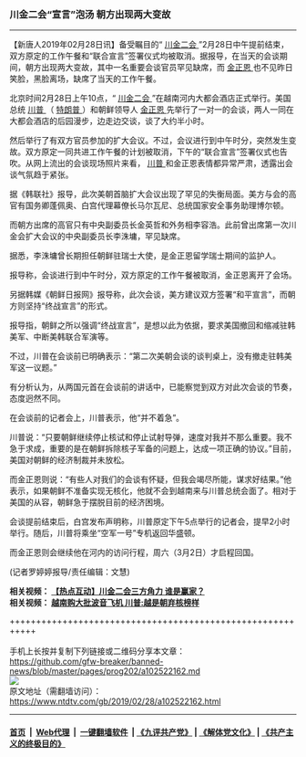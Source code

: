 ### 川金二会“宣言”泡汤 朝方出现两大变故
------------------------

<div class="post_content">
 <p>
  【新唐人2019年02月28日讯】备受瞩目的“
  <a href="https://www.ntdtv.com/gb/400557.htm">
   川金二会
  </a>
  ”2月28日中午提前结束，双方原定的工作午餐和“联合宣言”签署仪式均被取消。据报导，在当天的会谈期间，朝方出现两大变故，其中一名重要会谈官员罕见缺席，而
  <a href="https://www.ntdtv.com/gb/金正恩.htm">
   金正恩
  </a>
  也不见昨日笑脸，黑脸离场，缺席了当天的工作午餐。
 </p>
 <p>
  北京时间2月28日上午10点，“
  <a href="https://www.ntdtv.com/gb/400557.htm">
   川金二会
  </a>
  ”在越南河内大都会酒店正式举行。美国总统
  <a href="https://www.ntdtv.com/gb/川普.htm">
   川普
  </a>
  （
  <a href="https://www.ntdtv.com/gb/特朗普.htm">
   特朗普
  </a>
  ）和朝鲜领导人
  <a href="https://www.ntdtv.com/gb/金正恩.htm">
   金正恩
  </a>
  先举行了一对一的会谈，两人一同在大都会酒店的后园漫步，边走边交谈，谈了大约半小时。
 </p>
 <p>
  然后举行了有双方官员参加的扩大会议。不过，会议进行到中午时分，突然发生变故。双方原定一同共进工作午餐的计划被取消，下午的“联合宣言”签署仪式也告吹。从网上流出的会谈现场照片来看，
  <a href="https://www.ntdtv.com/gb/川普.htm">
   川普
  </a>
  和金正恩表情都异常严肃，透露出会谈气氛趋于紧张。
 </p>
 <p>
  据《韩联社》报导，此次美朝首脑扩大会议出现了罕见的失衡局面。美方与会的高官有国务卿蓬佩奥、白宫代理幕僚长马尔瓦尼、总统国家安全事务助理博尔顿。
 </p>
 <p>
  而朝方出席的高官只有中央副委员长金英哲和外务相李容浩。此前曾出席第一次川金会扩大会议的中央副委员长李洙墉，罕见缺席。
 </p>
 <p>
  据悉，李洙墉曾长期担任朝鲜驻瑞士大使，是金正恩留学瑞士期间的监护人。
 </p>
 <p>
  报导称，会谈进行到中午时分，双方原定的工作午餐被取消，金正恩离开了会场。
 </p>
 <p>
  另据韩媒《朝鲜日报网》报导称，此次会谈，美方建议双方签署“和平宣言”，而朝方则坚持“终战宣言”的形式。
 </p>
 <p>
  报导指，朝鲜之所以强调“终战宣言”，是想以此为依据，要求美国撤回和缩减驻韩美军、中断美韩联合军演等。
 </p>
 <p>
  不过，川普在会谈前已明确表示：“第二次美朝会谈的谈判桌上，没有撤走驻韩美军这一议题。”
 </p>
 <p>
  有分析认为，从两国元首在会谈前的讲话中，已能察觉到双方对此次会谈的节奏，态度迥然不同。
 </p>
 <p>
  在会谈前的记者会上，川普表示，他“并不着急”。
 </p>
 <p>
  川普说：“只要朝鲜继续停止核试和停止试射导弹，速度对我并不那么重要。我不急于求成，重要的是在朝鲜拆除核子军备的问题上，达成一项正确的协议。”目前，美国对朝鲜的经济制裁并未放松。
 </p>
 <p>
  而金正恩则说：“有些人对我们的会谈有怀疑，但我会竭尽所能，谋求好结果。”他表示，如果朝鲜不准备实现无核化，他就不会到越南来与川普总统会面了。相对于美国的从容，朝鲜急于摆脱目前的经济困境。
 </p>
 <p>
  会谈提前结束后，白宫发布声明称，川普原定下午5点举行的记者会，提早2小时举行。随后，川普将乘坐“空军一号”专机返回华盛顿。
 </p>
 <p>
  而金正恩则会继续他在河内的访问行程，周六（3月2日）才启程回国。
 </p>
 <p>
  (记者罗婷婷报导/责任编辑：文慧)
 </p>
 <p>
  <strong>
   相关视频：
   <a href="https://www.ntdtv.com/b5/2019/02/28/a102522069.html">
    【热点互动】川金二会三方角力 谁是赢家？
   </a>
   <br>
    相关视频：
    <a href="https://www.ntdtv.com/b5/2019/02/27/a102521488.html">
     越南购大批波音飞机 川普:越是朝弃核榜样
    </a>
   </br>
  </strong>
 </p>
 <div class="single_ad">
 </div>
</div>

+++++++++++++++++++++++++++++++++++++++++++++++++++++++++++<br/><br/>
手机上长按并复制下列链接或二维码分享本文章：<br/>
https://github.com/gfw-breaker/banned-news/blob/master/pages/prog202/a102522162.md <br/>
<a href='https://github.com/gfw-breaker/banned-news/blob/master/pages/prog202/a102522162.md'><img src='https://github.com/gfw-breaker/banned-news/blob/master/pages/prog202/a102522162.md.png'/></a> <br/>
原文地址（需翻墙访问）：https://www.ntdtv.com/gb/2019/02/28/a102522162.html


------------------------
#### [首页](https://github.com/gfw-breaker/banned-news/blob/master/README.md) &nbsp;|&nbsp; [Web代理](https://github.com/labour-camp/helloworld) &nbsp;|&nbsp; [一键翻墙软件](https://github.com/gfw-breaker/nogfw/blob/master/README.md) &nbsp;| [《九评共产党》](https://github.com/gfw-breaker/9ping.md/blob/master/README.md#九评之一评共产党是什么) | [《解体党文化》](https://github.com/gfw-breaker/jtdwh.md/blob/master/README.md) | [《共产主义的终极目的》](https://github.com/gfw-breaker/gczydzjmd.md/blob/master/README.md)

